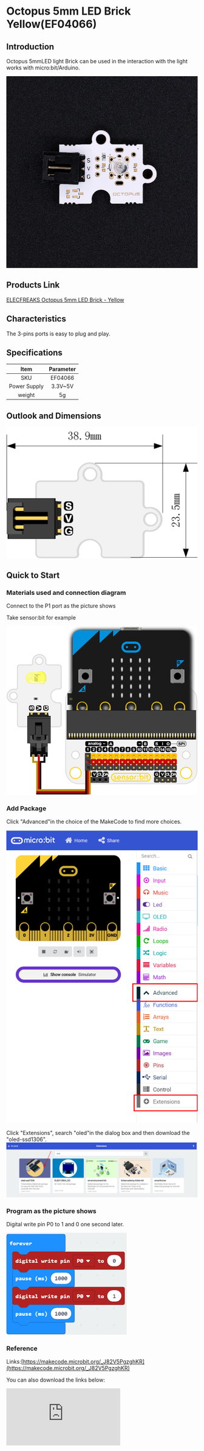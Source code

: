# Octopus 5mm LED Brick  Yellow(EF04066)

## Introduction

Octopus 5mmLED light Brick can be used in the interaction with the light works with micro:bit/Arduino.

 ![](./images/FJgPKrD.jpg)

## Products Link

[ELECFREAKS Octopus 5mm LED Brick - Yellow](https://shop.elecfreaks.com/products/elecfreaks-octopus-5mm-led-brick-yellow?_pos=1&_sid=f1c96f06a&_ss=r)

## Characteristics

  The 3-pins ports is easy to plug and play.

## Specifications


Item | Parameter
:-: | :-:
SKU|EF04066
Power Supply|3.3V~5V
weight|5g

## Outlook and Dimensions


 ![](./images/D93Zvpm.png)

## Quick to Start

### Materials used and connection diagram

Connect to the P1 port as the picture shows

Take sensor:bit for example

![](./images/fDm8yzB.png)
### Add Package

Click "Advanced"in the choice of the MakeCode to find more choices.

![](./images/smtcNoB.png)

Click "Extensions", search "oled"in the dialog box and then download the "oled-ssd1306".
![](./images/VGSLRXB.png)

### Program as the picture shows

Digital write pin P0 to 1 and 0 one second later.

![](./images/AAzv9pn.png)

### Reference

Links:[https://makecode.microbit.org/_J82V5PgzghKR](https://makecode.microbit.org/_J82V5PgzghKR)

You can also download the links below:


<div
    style={{
        position: 'relative',
        paddingBottom: '60%',
        overflow: 'hidden',
    }}
>
    <iframe
        src="https://makecode.microbit.org/_J82V5PgzghKR"
        frameborder="0"
        sandbox="allow-popups allow-forms allow-scripts allow-same-origin"
        style={{
            position: 'absolute',
            width: '100%',
            height: '100%',
        }}
    />
</div>


### Result

 LED flashes each second.

## Relevant Cases


## Technique Files
